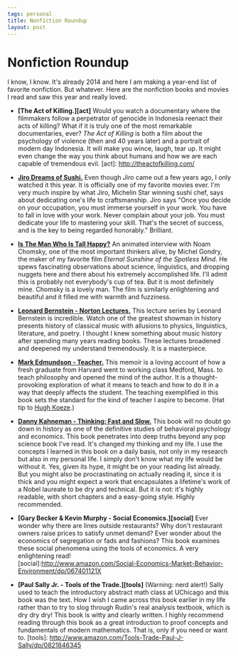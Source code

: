 ```yaml
--- 
tags: personal
title: Nonfiction Roundup
layout: post
---
```


# Nonfiction Roundup

I know, I know. It's already 2014 and here I am making a year-end list of favorite nonfiction. But whatever. Here are the nonfiction books and movies I read and saw this year and really loved. 

* __[The Act of Killing.][act]__ Would you watch a documentary where the filmmakers follow a perpetrator of genocide in Indonesia reenact their acts of killing? What if it is truly one of the most remarkable documentaries, ever? _The Act of Killing_ is both a film about the psychology of violence (then and 40 years later) and a portrait of modern day Indonesia. It will make you wince, laugh, tear up. It might even change the way you think about humans and how we are each capable of tremendous evil. 
[act]: http://theactofkilling.com/

* __[Jiro Dreams of Sushi.][jiro]__ Even though _Jiro_ came out a few years ago, I only watched it this year. It is officially one of my favorite movies ever. I'm very much inspire by what Jiro, Michelin Star winning sushi chef, says about dedicating one's life to craftsmanship. Jiro says "Once you decide on your occupation, you must immerse yourself in your work. You have to fall in love with your work. Never complain about your job. You must dedicate your life to mastering your skill. That's the secret of success, and is the key to being regarded honorably." Brilliant. 

[jiro]: http://www.magpictures.com/jirodreamsofsushi/

* __[Is The Man Who Is Tall Happy?][tall]__ An animated interview with Noam Chomsky, one of the most important thinkers alive, by Michel Gondry, the maker of my favorite film _Eternal Sunshine of the Spotless Mind_. He spews fascinating observations about science, linguistics, and dropping nuggets here and there about his extremely accomplished life. I'll admit this is probably not everybody's cup of tea. But it is most definitely mine. Chomsky is a lovely man. The film is similarly enlightening and beautiful and it filled me with warmth and fuzziness. 

[tall]:http://www.youtube.com/watch?v=d9c4xJEP6eI

* __[Leonard Bernstein - Norton Lectures.][bernstein]__ This lecture series by Leonard Bernstein is incredible. Watch one of the greatest showman in history presents history of classical music with allusions to physics, linguistics, literature, and poetry. I thought I knew something about music history after spending many years reading books. These lectures broadened and deepened my understand tremendously. It is a masterpiece. 

[bernstein]: http://www.openculture.com/2012/03/leonard_bernsteins_masterful_lectures_on_music.html

* __[Mark Edmundson - Teacher.][teacher]__ This memoir is a loving account of how a fresh graduate from Harvard went to working class Medford, Mass. to teach philosophy and opened the mind of the author. It is a thought-provoking exploration of what it means to teach and how to do it in a way that deeply affects the student. The teaching exemplified in this book sets the standard for the kind of teacher I aspire to become. (Hat tip to [Hugh Koeze][hk].)

[hk]: http://hughkoeze.wordpress.com/
[teacher]: http://www.amazon.com/Teacher-One-Who-Made-Difference/dp/0375708545/ref=sr_1_4?s=books&ie=UTF8&qid=1388783398&sr=1-4&keywords=mark+edmundson

* __[Danny Kahneman - Thinking: Fast and Slow.][dk]__ This book will no doubt go down in history as one of the definitive studies of behavioral psychology and economics. This book penetrates into deep truths beyond any pop science book I've read. It's changed my thinking and my life. I use the concepts I learned in this book on a daily basis, not only in my research but also in my personal life. I simply don't know what my life would be without it. Yes, given its hype, it might be on your reading list already. But you might also be procrastinating on actually reading it, since it is thick and you might expect a work that encapsulates a lifetime's work of a Nobel laureate to be dry and technical. But it is not: it's highly readable, with short chapters and a easy-going style. Highly recommended. 

[dk]: http://www.amazon.com/Thinking-Fast-Slow-Daniel-Kahneman/dp/0374533555

* __[Gary Becker & Kevin Murphy - Social Economics.][social]__ Ever wonder why there are lines outside restaurants? Why don't restaurant owners raise prices to satisfy unmet demand? Ever wonder about the economics of segregation or fads and fashions? This book examines these social phenomena using the tools of economics. A very enlightening read!  
[social]:http://www.amazon.com/Social-Economics-Market-Behavior-Environment/dp/067401121X

* __[Paul Sally Jr. - Tools of the Trade.][tools]__ (Warning: nerd alert!) Sally used to teach the introductory abstract math class at UChicago and this book was the text. How I wish I came across this book earlier in my life rather than to try to slog through Rudin's real analysis textbook, which is dry dry dry! This book is witty and clearly written. I highly recommend reading through this book as a great introduction to proof concepts and fundamentals of modern mathematics. That is, only if you need or want to. 
[tools]: http://www.amazon.com/Tools-Trade-Paul-J-Sally/dp/0821846345

